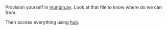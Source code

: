 Provision yourself in [mungin.py](/braincode/revisions/munging.py).
Look at that file to know where do we can from.

Then access everything using [hub](/braincode/revisions/hub.py).
